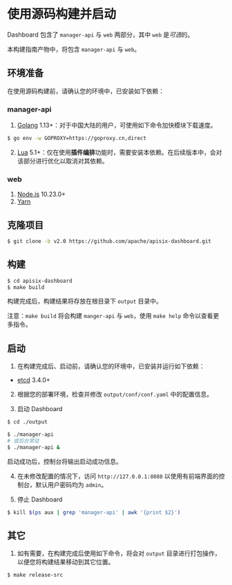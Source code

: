 <!--
#
# Licensed to the Apache Software Foundation (ASF) under one or more
# contributor license agreements.  See the NOTICE file distributed with
# this work for additional information regarding copyright ownership.
# The ASF licenses this file to You under the Apache License, Version 2.0
# (the "License"); you may not use this file except in compliance with
# the License.  You may obtain a copy of the License at
#
#     http://www.apache.org/licenses/LICENSE-2.0
#
# Unless required by applicable law or agreed to in writing, software
# distributed under the License is distributed on an "AS IS" BASIS,
# WITHOUT WARRANTIES OR CONDITIONS OF ANY KIND, either express or implied.
# See the License for the specific language governing permissions and
# limitations under the License.
#
-->

# 使用源码构建并启动

Dashboard 包含了 `manager-api` 与 `web` 两部分，其中 `web` 是*可选*的。

本构建指南产物中，将包含 `manager-api` 与 `web`。

## 环境准备

在使用源码构建前，请确认您的环境中，已安装如下依赖：

### manager-api

1. [Golang](https://golang.org/dl/) 1.13+：对于中国大陆的用户，可使用如下命令加快模块下载速度。

```sh
$ go env -w GOPROXY=https://goproxy.cn,direct
```

2. [Lua](https://www.lua.org/download.html) 5.1+：仅在使用**插件编排**功能时，需要安装本依赖。在后续版本中，会对该部分进行优化以取消对其依赖。

### web

1. [Node.js](https://nodejs.org/en/download/) 10.23.0+
2. [Yarn](https://yarnpkg.com/getting-started/install)

## 克隆项目

```sh
$ git clone -b v2.0 https://github.com/apache/apisix-dashboard.git
```

## 构建

```sh
$ cd apisix-dashboard
$ make build
```

构建完成后，构建结果将存放在根目录下 `output` 目录中。

注意：`make build` 将会构建 `manger-api` 与 `web`，使用 `make help` 命令以查看更多指令。

## 启动

1. 在构建完成后、启动前，请确认您的环境中，已安装并运行如下依赖：

- [etcd](https://etcd.io/docs/v3.4.0/dl-build/) 3.4.0+

2. 根据您的部署环境，检查并修改 `output/conf/conf.yaml` 中的配置信息。

3. 启动 Dashboard

```sh
$ cd ./output

$ ./manager-api
# 或后台常驻
$ ./manager-api &
```

启动成功后，控制台将输出启动成功信息。

4. 在未修改配置的情况下，访问 `http://127.0.0.1:8080` 以使用有前端界面的控制台，默认用户密码均为 `admin`。

5. 停止 Dashboard

```sh
$ kill $(ps aux | grep 'manager-api' | awk '{print $2}')
```

## 其它

1. 如有需要，在构建完成后使用如下命令，将会对 `output` 目录进行打包操作，以便您将构建结果移动到其它位置。

```sh
$ make release-src
```

